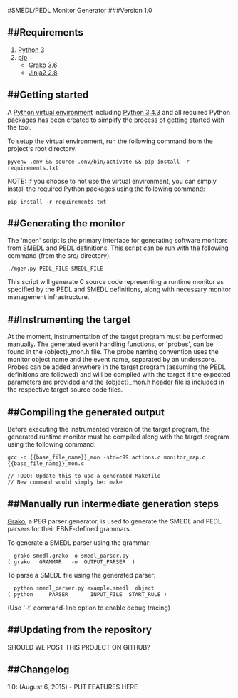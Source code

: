#SMEDL/PEDL Monitor Generator
###Version 1.0

##Requirements
--------------
1. [Python 3](https://docs.python.org/3/)
2. [pip](https://pip.pypa.io/en/stable/)
    - [Grako 3.6](https://pythonhosted.org/grako/)
    - [Jinja2 2.8](http://jinja.pocoo.org/)

##Getting started
---------------
A [Python virtual environment](https://virtualenv.readthedocs.org/en/latest/) including [Python 3.4.3](https://docs.python.org/3.4/index.html) and all required Python packages has been created to simplify the process of getting started with the tool.

To setup the virtual environment, run the following command from the project's root directory:

    pyvenv .env && source .env/bin/activate && pip install -r requirements.txt

NOTE: If you choose to not use the virtual environment, you can simply install the required Python packages using the following command:

    pip install -r requirements.txt


##Generating the monitor
----------------------
The 'mgen' script is the primary interface for generating software monitors from SMEDL and PEDL definitions. This script can be run with the following command (from the src/ directory):

    ./mgen.py PEDL_FILE SMEDL_FILE

This script will generate C source code representing a runtime monitor as specified by the PEDL and SMEDL definitions, along with necessary monitor management infrastructure.


##Instrumenting the target
------------------------
At the moment, instrumentation of the target program must be performed manually. The generated event handling functions, or 'probes', can be found in the {object}\_mon.h file. The probe naming convention uses the monitor object name and the event name, separated by an underscore. Probes can be added anywhere in the target program (assuming the PEDL definitions are followed) and will be compiled with the target if the expected parameters are provided and the {object}\_mon.h header file is included in the respective target source code files.


##Compiling the generated output
------------------------------
Before executing the instrumented version of the target program, the generated runtime monitor must be compiled along with the target program using the following command:

	gcc -o {{base_file_name}}_mon -std=c99 actions.c monitor_map.c {{base_file_name}}_mon.c

    // TODO: Update this to use a generated Makefile
    // New command would simply be: make


##Manually run intermediate generation steps
------------------------------------------
[Grako](https://pythonhosted.org/grako/), a PEG parser generator, is used to generate the SMEDL and PEDL parsers for their EBNF-defined grammars.

To generate a SMEDL parser using the grammar:

	  grako smedl.grako -o smedl_parser.py
	( grako   GRAMMAR   -o  OUTPUT_PARSER  )

To parse a SMEDL file using the generated parser:

      python smedl_parser.py example.smedl  object
    ( python     PARSER       INPUT_FILE  START_RULE )

(Use '-t' command-line option to enable debug tracing)


##Updating from the repository
----------------------------
SHOULD WE POST THIS PROJECT ON GITHUB?


##Changelog
---------
1.0: (August 6, 2015)
    - PUT FEATURES HERE